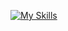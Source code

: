 [![My Skills](https://skillicons.dev/icons?i=laravel,mysql,php,redis,postman,docker,git,github,linux,bash&theme=dark)](https://skillicons.dev)
